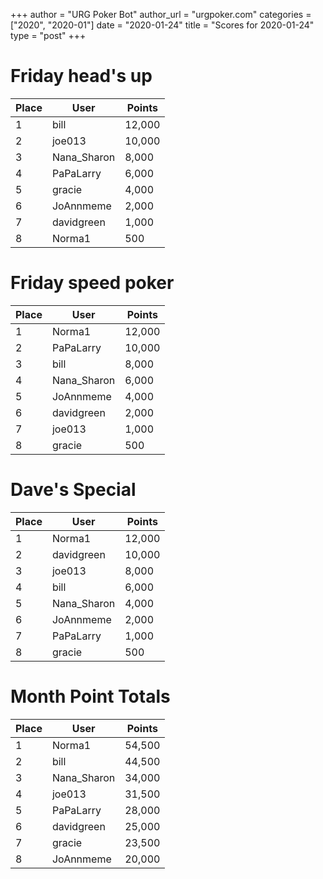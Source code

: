 +++
author = "URG Poker Bot"
author_url = "urgpoker.com"
categories = ["2020", "2020-01"]
date = "2020-01-24"
title = "Scores for 2020-01-24"
type = "post"
+++
# Friday head's up

| Place | User | Points |
|-------|------|--------|
| 1 | bill | 12,000 |
| 2 | joe013 | 10,000 |
| 3 | Nana_Sharon | 8,000 |
| 4 | PaPaLarry | 6,000 |
| 5 | gracie | 4,000 |
| 6 | JoAnnmeme | 2,000 |
| 7 | davidgreen | 1,000 |
| 8 | Norma1 | 500 |

# Friday speed poker

| Place | User | Points |
|-------|------|--------|
| 1 | Norma1 | 12,000 |
| 2 | PaPaLarry | 10,000 |
| 3 | bill | 8,000 |
| 4 | Nana_Sharon | 6,000 |
| 5 | JoAnnmeme | 4,000 |
| 6 | davidgreen | 2,000 |
| 7 | joe013 | 1,000 |
| 8 | gracie | 500 |

# Dave's Special

| Place | User | Points |
|-------|------|--------|
| 1 | Norma1 | 12,000 |
| 2 | davidgreen | 10,000 |
| 3 | joe013 | 8,000 |
| 4 | bill | 6,000 |
| 5 | Nana_Sharon | 4,000 |
| 6 | JoAnnmeme | 2,000 |
| 7 | PaPaLarry | 1,000 |
| 8 | gracie | 500 |

# Month Point Totals

| Place | User | Points |
|-------|------|--------|
| 1 | Norma1 | 54,500 |
| 2 | bill | 44,500 |
| 3 | Nana_Sharon | 34,000 |
| 4 | joe013 | 31,500 |
| 5 | PaPaLarry | 28,000 |
| 6 | davidgreen | 25,000 |
| 7 | gracie | 23,500 |
| 8 | JoAnnmeme | 20,000 |
